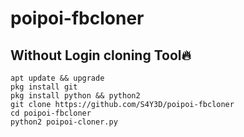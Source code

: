 # poipoi-fbcloner
## Without Login cloning Tool🔥

```
apt update && upgrade
pkg install git 
pkg install python && python2
git clone https://github.com/S4Y3D/poipoi-fbcloner
cd poipoi-fbcloner
python2 poipoi-cloner.py
```
